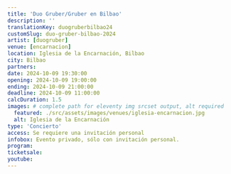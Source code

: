 ```yaml
---
title: 'Duo Gruber/Gruber en Bilbao'
description: ''
translationKey: duogruberbilbao24
customSlug: duo-gruber-bilbao-2024
artist: [duogruber]
venue: [encarnacion]
location: Iglesia de la Encarnación, Bilbao
city: Bilbao
partners:
date: 2024-10-09 19:30:00
opening: 2024-10-09 19:00:00
ending: 2024-10-09 21:00:00
deadline: 2024-10-09 11:00:00
calcDuration: 1.5
images: # complete path for eleventy img srcset output, alt required
  featured: ./src/assets/images/venues/iglesia-encarnacion.jpg
  alt: Iglesia de la Encarnación
type: 'Concierto'
access: Se requiere una invitación personal
infobox: Evento privado, sólo con invitación personal.
program:
ticketsale:
youtube:
---
```


